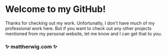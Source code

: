 # Welcome to my GitHub!
Thanks for checking out my work. Unfortunatly, I don't have much of my professional work here. But if you want to check out any other projects mentioned from my personal website, let me know and I can get that to you.

### ✨ mattherwig.com ✨
